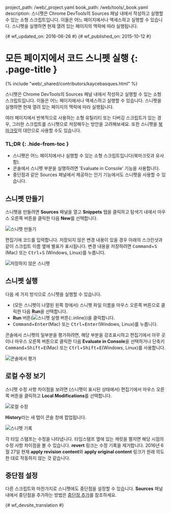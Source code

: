 project_path: /web/_project.yaml
book_path: /web/tools/_book.yaml
description: 스니펫은 Chrome DevTools의 Sources 패널 내에서 작성하고 실행할 수 있는 소형 스크립트입니다. 이들은 어느 페이지에서나 액세스하고 실행할 수 있습니다. 스니펫을 실행하면 현재 열려 있는 페이지의 맥락에 따라 실행됩니다.

{# wf_updated_on: 2016-06-26 #}
{# wf_published_on: 2015-10-12 #}

# 모든 페이지에서 코드 스니펫 실행 {: .page-title }

{% include "web/_shared/contributors/kaycebasques.html" %}

스니펫은 Chrome DevTools의 Sources 패널 내에서 작성하고 실행할 
수 있는 소형 스크립트입니다. 이들은 어느 페이지에서나 
액세스하고 실행할 수 있습니다. 스니펫을 실행하면 현재 열려 있는 페이지의 맥락에 
따라 실행됩니다.

여러 페이지에서 반복적으로 사용하는 소형 유틸리티 또는 디버깅 스크립트가 있는 경우, 
그러한 스크립트를 스니펫으로 저장해두는 방안을 고려해보세요.
또한 스니펫을 
[북마크릿](https://en.wikipedia.org/wiki/Bookmarklet)의 대안으로 사용할 수도 있습니다.


### TL;DR {: .hide-from-toc }
- 스니펫은 어느 페이지에서나 실행할 수 있는 소형 스크립트입니다(북마크릿과 유사함).
- 콘솔에서 스니펫 부분을 실행하려면 'Evaluate in Console' 기능을 사용합니다.
- 중단점과 같은 Sources 패널에서 제공하는 인기 기능에서도 스니펫을 사용할 수 있습니다.


## 스니펫 만들기

스니펫을 만들려면 **Sources** 패널을 열고 **Snippets** 탭을 클릭하고
탐색기 내에서 마우스 오른쪽 버튼을 클릭한 다음 **New**를 선택합니다.

![스니펫 만들기](images/create-snippet.png)

편집기에 코드를 입력합니다. 저장되지 않은 변경 내용이 있을 경우
아래의 스크린샷과 같이 스크립트 이름 옆에 별표가 표시됩니다.
변경 내용을 저장하려면 <kbd>Command</kbd>+<kbd>S</kbd> (Mac) 또는 <kbd>Ctrl</kbd>+<kbd>S</kbd>
(Windows, Linux)를 누릅니다. 

![저장하지 않은 스니펫](images/unsaved-snippet.png)

## 스니펫 실행

다음 세 가지 방식으로 스니펫을 실행할 수 있습니다. 

* (모든 스니펫이 나열된 왼쪽 창에서) 스니펫 파일 이름을
 마우스 오른쪽 버튼으로 클릭한 다음 **Run**을 선택합니다.
* **Run** 버튼(![스니펫 실행 
  버튼](images/run.png){:.inline})을 클릭합니다.
* <kbd>Command</kbd>+<kbd>Enter</kbd>(Mac) 또는 
  <kbd>Ctrl</kbd>+<kbd>Enter</kbd>(Windows, Linux)를 누릅니다.

콘솔에서 스니펫의 일부분을 평가하려면, 해당 부분을 
강조표시하고 편집기에서 아무 곳이나 마우스 오른쪽 버튼으로 클릭한 다음 
**Evaluate in Console**을 선택하거나 단축키 
<kbd>Command</kbd>+<kbd>Shift</kbd>+<kbd>E</kbd>(Mac) 또는
<kbd>Ctrl</kbd>+<kbd>Shift</kbd>+<kbd>E</kbd>(Windows, Linux)를 사용합니다.

![콘솔에서 평가](images/evaluate-in-console.png)

## 로컬 수정 보기

<!-- TODO apply revision content doesn't really work... -->

스니펫 수정 사항 차이점을 보려면 (스니펫이 표시된 상태에서) 
편집기에서 마우스 오른쪽 버튼을 클릭하고 **Local Modifications**를 선택합니다.

![로컬 수정](images/local-modifications.png)

**History**라는 새 탭이 콘솔 창에 팝업됩니다.

![스니펫 기록](images/snippet-history.png)

각 타임 스탬프는 수정을 나타냅니다. 타임스탬프 옆에 있는 캐럿을 펼치면
 해당 시점의 수정 사항 차이점을 볼 수 있습니다. 
**revert** 링크는 수정 기록을 제거합니다. 2016년 6월 27일 현재
**apply revision content**와 **apply original content** 링크가
원래 의도한 대로 작동하지 않는 것 같습니다.

## 중단점 설정

다른 스크립트와 마찬가지로 스니펫에도 중단점을 설정할 수 있습니다. **Sources**
패널 내에서 중단점을 추가하는 방법은
[중단점 추가](/web/tools/chrome-devtools/debug/breakpoints/add-breakpoints)를 참조하세요.


{# wf_devsite_translation #}
